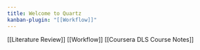 ```yaml
---
title: Welcome to Quartz
kanban-plugin: "[[Workflow]]"
---
```




[[Literature Review]]
[[Workflow]]
[[Coursera DLS Course Notes]]
